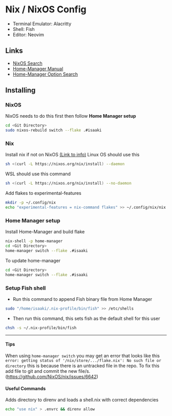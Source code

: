 # Nix / NixOS Config
- Terminal Emulator: Alacritty
- Shell: Fish
- Editor: Neovim

## Links
- [NixOS Search](https://search.nixos.org/packages)
- [Home-Manager Manual](https://nix-community.github.io/home-manager/index.html)
- [Home-Manager Option Search](https://mipmip.github.io/home-manager-option-search/)

## Installing
### NixOS
NixOS needs to do this first then follow **Home Manager setup**
```sh
cd <Git Directory>
sudo nixos-rebuild switch --flake .#isaaki
```

### Nix
Install nix if not on NixOS [(Link to info)](https://nixos.org/download.html#download-nix) Linux OS should use this 
```sh 
sh <(curl -L https://nixos.org/nix/install) --daemon 
```

WSL should use this command 
```sh 
sh <(curl -L https://nixos.org/nix/install) --no-daemon 
```

Add flakes to experimental-features
```sh
mkdir -p ~/.config/nix
echo "experimental-features = nix-command flakes" >> ~/.config/nix/nix.conf
```

### Home Manager setup
Install Home-Manager and build flake
```sh
nix-shell -p home-manager
cd <Git Directory>
home-manager switch --flake .#isaaki
```

To update home-manager
```sh
cd <Git Directory>
home-manager switch --flake .#isaaki
```

### Setup Fish shell
- Run this command to append Fish binary file from Home Manager
```sh
sudo "/home/isaaki/.nix-profile/bin/fish" >> /etc/shells
```

- Then run this command, this sets fish as the default shell for this user
```sh
chsh -s ~/.nix-profile/bin/fish
```

---

#### Tips
When using `home-manager switch` you may get an error that looks like this `error: getting status of '/nix/store/.../flake.nix': No such file or directory`
this is because there is an untracked file in the repo. To fix this add file to git and commit the new file/s. (https://github.com/NixOS/nix/issues/6642)

#### Useful Commands
Adds directory to direnv and loads a shell.nix with correct dependencies
```sh
echo "use nix" > .envrc && direnv allow
```
